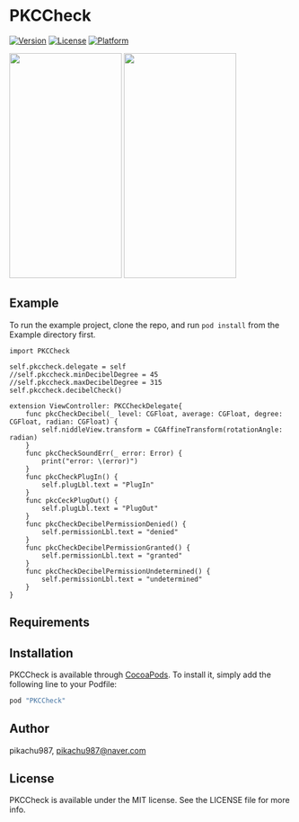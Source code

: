 # PKCCheck

[![Version](https://img.shields.io/cocoapods/v/PKCCheck.svg?style=flat)](http://cocoapods.org/pods/PKCCheck)
[![License](https://img.shields.io/cocoapods/l/PKCCheck.svg?style=flat)](http://cocoapods.org/pods/PKCCheck)
[![Platform](https://img.shields.io/cocoapods/p/PKCCheck.svg?style=flat)](http://cocoapods.org/pods/PKCCheck)

  
<img src="https://github.com/pikachu987/PKCCheck/blob/master/image1.png?raw=true" height="400" width="200" >

<img src="https://github.com/pikachu987/PKCCheck/blob/master/image2.png?raw=true" height="400" width="200" >




## Example



To run the example project, clone the repo, and run `pod install` from the Example directory first.
~~~~
import PKCCheck

self.pkccheck.delegate = self
//self.pkccheck.minDecibelDegree = 45
//self.pkccheck.maxDecibelDegree = 315
self.pkccheck.decibelCheck()

extension ViewController: PKCCheckDelegate{
    func pkcCheckDecibel(_ level: CGFloat, average: CGFloat, degree: CGFloat, radian: CGFloat) {
        self.niddleView.transform = CGAffineTransform(rotationAngle: radian)
    }
    func pkcCheckSoundErr(_ error: Error) {
        print("error: \(error)")
    }
    func pkcCheckPlugIn() {
        self.plugLbl.text = "PlugIn"
    }
    func pkcCeckPlugOut() {
        self.plugLbl.text = "PlugOut"
    }
    func pkcCheckDecibelPermissionDenied() {
        self.permissionLbl.text = "denied"
    }
    func pkcCheckDecibelPermissionGranted() {
        self.permissionLbl.text = "granted"
    }
    func pkcCheckDecibelPermissionUndetermined() {
        self.permissionLbl.text = "undetermined"
    }
}
~~~~

## Requirements

## Installation

PKCCheck is available through [CocoaPods](http://cocoapods.org). To install
it, simply add the following line to your Podfile:

```ruby
pod "PKCCheck"
```

## Author

pikachu987, pikachu987@naver.com

## License

PKCCheck is available under the MIT license. See the LICENSE file for more info.
